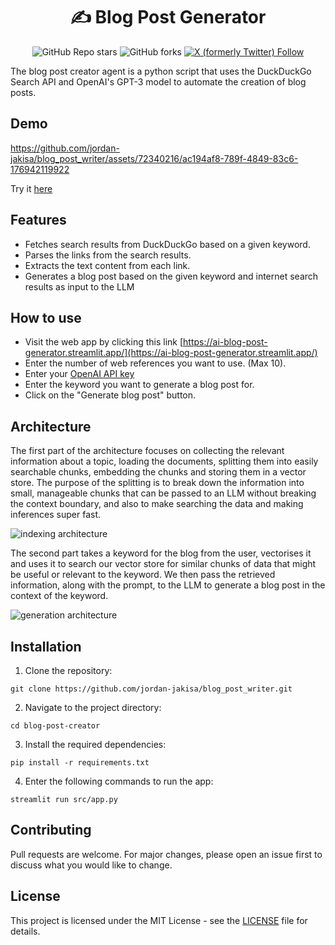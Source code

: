 <h1 align="center">✍️ Blog Post Generator</h1>

<div id="top" align="center">
  
![GitHub Repo stars](https://img.shields.io/github/stars/jordan-jakisa/blog_post_writer?style=social)
![GitHub forks](https://img.shields.io/github/forks/jordan-jakisa/blog_post_writer?style=social)
[![X (formerly Twitter) Follow](https://img.shields.io/twitter/follow/JakisaJordan)](https://twitter.com/JakisaJordan)

</div>

The blog post creator agent is a python script that uses the DuckDuckGo Search API and OpenAI's GPT-3 model to automate the creation of blog posts.

## Demo
https://github.com/jordan-jakisa/blog_post_writer/assets/72340216/ac194af8-789f-4849-83c6-176942119922

Try it [here](https://ai-blog-post-generator.streamlit.app/)


## Features
- Fetches search results from DuckDuckGo based on a given keyword.
- Parses the links from the search results.
- Extracts the text content from each link.
- Generates a blog post based on the given keyword and internet search results as input to the LLM

## How to use
- Visit the web app by clicking this link [https://ai-blog-post-generator.streamlit.app/](https://ai-blog-post-generator.streamlit.app/)
- Enter the number of web references you want to use. (Max 10).
- Enter your [OpenAI API key](https://platform.openai.com/api-keys)
- Enter the keyword you want to generate a blog post for.
- Click on the "Generate blog post" button.

## Architecture
The first part of the architecture focuses on collecting the relevant information about a topic, loading the documents, splitting them into easily searchable chunks, embedding the chunks and storing them in a vector store. The purpose of the splitting is to break down the information into small, manageable chunks that can be passed to an LLM without breaking the context boundary, and also to make searching the data and making inferences super fast.

![indexing architecture](https://github.com/jordan-jakisa/blog_post_writer/assets/72340216/c1b4f7cf-d113-4ae1-9371-a12013931cb6)

The second part takes a keyword for the blog from the user, vectorises it and uses it to search our vector store for similar chunks of data that might be useful or relevant to the keyword. We then pass the retrieved information, along with the prompt, to the LLM to generate a blog post in the context of the keyword.

![generation architecture](https://github.com/jordan-jakisa/blog_post_writer/assets/72340216/ca11afdd-0933-4ee6-9964-162ad4d5a188)

## Installation

1. Clone the repository:
```
git clone https://github.com/jordan-jakisa/blog_post_writer.git
```
2. Navigate to the project directory:
```
cd blog-post-creator
```
3. Install the required dependencies:
```
pip install -r requirements.txt
```
4. Enter the following commands to run the app:
```
streamlit run src/app.py
```

## Contributing
Pull requests are welcome. For major changes, please open an issue first to discuss what you would like to change.

## License
This project is licensed under the MIT License - see the [LICENSE](LICENSE) file for details.
